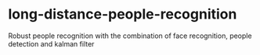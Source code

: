 # long-distance-people-recognition
Robust people recognition with the combination of face recognition, people detection and kalman filter
